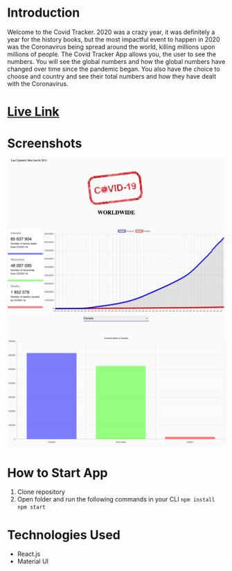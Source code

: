 # Introduction

Welcome to the Covid Tracker. 2020 was a crazy year, it was definitely a year for the history books, but 
the most impactful event to happen in 2020 was the Coronavirus being spread around the world, killing millions upon millions of people. The Covid Tracker App allows you, the user to see the numbers. You will see the 
global numbers and how the global numbers have changed over time since the pandemic began. You also have the choice to choose and country and see their total numbers and how they have dealt with the Coronavirus.

# [Live Link](https://ahmedjamal93.github.io/covid-tracker/)

# Screenshots
![](/src/images/one.png)
![](/src/images/two.png)

# How to Start App
1. Clone repository
2. Open folder and run the following commands in your CLI
`npm install`
`npm start`

# Technologies Used
- React.js
- Material UI